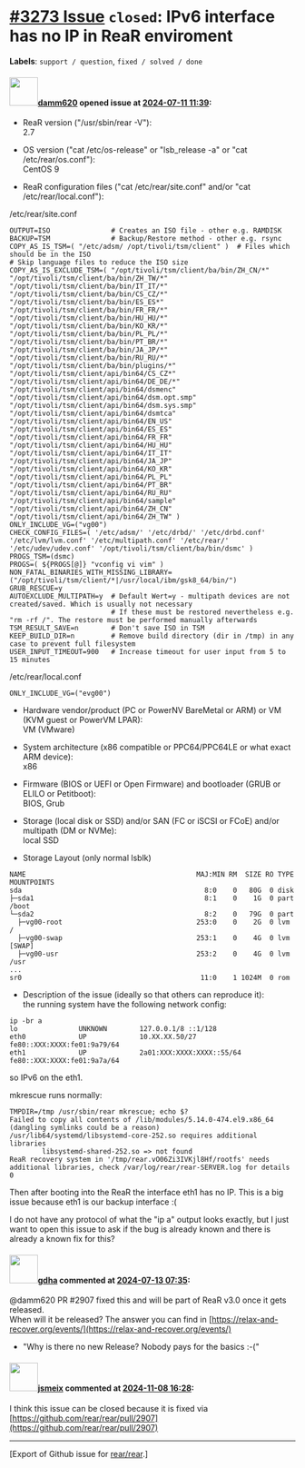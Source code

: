 [\#3273 Issue](https://github.com/rear/rear/issues/3273) `closed`: IPv6 interface has no IP in ReaR enviroment
==============================================================================================================

**Labels**: `support / question`, `fixed / solved / done`

#### <img src="https://avatars.githubusercontent.com/u/170947477?v=4" width="50">[damm620](https://github.com/damm620) opened issue at [2024-07-11 11:39](https://github.com/rear/rear/issues/3273):

-   ReaR version ("/usr/sbin/rear -V"):  
    2.7

-   OS version ("cat /etc/os-release" or "lsb\_release -a" or "cat
    /etc/rear/os.conf"):  
    CentOS 9

-   ReaR configuration files ("cat /etc/rear/site.conf" and/or "cat
    /etc/rear/local.conf"):

/etc/rear/site.conf

    OUTPUT=ISO               # Creates an ISO file - other e.g. RAMDISK
    BACKUP=TSM               # Backup/Restore method - other e.g. rsync
    COPY_AS_IS_TSM=( "/etc/adsm/ /opt/tivoli/tsm/client" )  # Files which should be in the ISO
    # Skip language files to reduce the ISO size
    COPY_AS_IS_EXCLUDE_TSM=( "/opt/tivoli/tsm/client/ba/bin/ZH_CN/*" "/opt/tivoli/tsm/client/ba/bin/ZH_TW/*" "/opt/tivoli/tsm/client/ba/bin/IT_IT/*" "/opt/tivoli/tsm/client/ba/bin/CS_CZ/*" "/opt/tivoli/tsm/client/ba/bin/ES_ES*" "/opt/tivoli/tsm/client/ba/bin/FR_FR/*" "/opt/tivoli/tsm/client/ba/bin/HU_HU/*" "/opt/tivoli/tsm/client/ba/bin/KO_KR/*" "/opt/tivoli/tsm/client/ba/bin/PL_PL/*" "/opt/tivoli/tsm/client/ba/bin/PT_BR/*" "/opt/tivoli/tsm/client/ba/bin/JA_JP/*" "/opt/tivoli/tsm/client/ba/bin/RU_RU/*" "/opt/tivoli/tsm/client/ba/bin/plugins/*" "/opt/tivoli/tsm/client/api/bin64/CS_CZ*" "/opt/tivoli/tsm/client/api/bin64/DE_DE/*" "/opt/tivoli/tsm/client/api/bin64/dsmenc" "/opt/tivoli/tsm/client/api/bin64/dsm.opt.smp" "/opt/tivoli/tsm/client/api/bin64/dsm.sys.smp" "/opt/tivoli/tsm/client/api/bin64/dsmtca" "/opt/tivoli/tsm/client/api/bin64/EN_US" "/opt/tivoli/tsm/client/api/bin64/ES_ES" "/opt/tivoli/tsm/client/api/bin64/FR_FR" "/opt/tivoli/tsm/client/api/bin64/HU_HU" "/opt/tivoli/tsm/client/api/bin64/IT_IT" "/opt/tivoli/tsm/client/api/bin64/JA_JP" "/opt/tivoli/tsm/client/api/bin64/KO_KR" "/opt/tivoli/tsm/client/api/bin64/PL_PL" "/opt/tivoli/tsm/client/api/bin64/PT_BR" "/opt/tivoli/tsm/client/api/bin64/RU_RU" "/opt/tivoli/tsm/client/api/bin64/sample" "/opt/tivoli/tsm/client/api/bin64/ZH_CN" "/opt/tivoli/tsm/client/api/bin64/ZH_TW" )
    ONLY_INCLUDE_VG=("vg00")
    CHECK_CONFIG_FILES=( '/etc/adsm/' '/etc/drbd/' '/etc/drbd.conf' '/etc/lvm/lvm.conf' '/etc/multipath.conf' '/etc/rear/' '/etc/udev/udev.conf' '/opt/tivoli/tsm/client/ba/bin/dsmc' )
    PROGS_TSM=(dsmc)
    PROGS=( ${PROGS[@]} "vconfig vi vim" )
    NON_FATAL_BINARIES_WITH_MISSING_LIBRARY=("/opt/tivoli/tsm/client/*|/usr/local/ibm/gsk8_64/bin/")
    GRUB_RESCUE=y
    AUTOEXCLUDE_MULTIPATH=y  # Default Wert=y - multipath devices are not created/saved. Which is usually not necessary
                             # If these must be restored nevertheless e.g. "rm -rf /". The restore must be performed manually afterwards
    TSM_RESULT_SAVE=n        # Don't save ISO in TSM
    KEEP_BUILD_DIR=n         # Remove build directory (dir in /tmp) in any case to prevent full filesystem
    USER_INPUT_TIMEOUT=900   # Increase timeout for user input from 5 to 15 minutes

/etc/rear/local.conf

    ONLY_INCLUDE_VG=("evg00")

-   Hardware vendor/product (PC or PowerNV BareMetal or ARM) or VM (KVM
    guest or PowerVM LPAR):  
    VM (VMware)

-   System architecture (x86 compatible or PPC64/PPC64LE or what exact
    ARM device):  
    x86

-   Firmware (BIOS or UEFI or Open Firmware) and bootloader (GRUB or
    ELILO or Petitboot):  
    BIOS, Grub

-   Storage (local disk or SSD) and/or SAN (FC or iSCSI or FCoE) and/or
    multipath (DM or NVMe):  
    local SSD

-   Storage Layout (only normal lsblk)

<!-- -->

    NAME                                          MAJ:MIN RM  SIZE RO TYPE MOUNTPOINTS
    sda                                             8:0    0   80G  0 disk
    ├─sda1                                          8:1    0    1G  0 part /boot
    └─sda2                                          8:2    0   79G  0 part
      ├─vg00-root                                 253:0    0    2G  0 lvm  /
      ├─vg00-swap                                 253:1    0    4G  0 lvm  [SWAP]
      ├─vg00-usr                                  253:2    0    4G  0 lvm  /usr
    ...
    sr0                                            11:0    1 1024M  0 rom

-   Description of the issue (ideally so that others can reproduce
    it):  
    the running system have the following network config:

<!-- -->

    ip -br a
    lo               UNKNOWN        127.0.0.1/8 ::1/128
    eth0             UP             10.XX.XX.50/27 fe80::XXX:XXXX:fe01:9a79/64
    eth1             UP             2a01:XXX:XXXX:XXXX::55/64 fe80::XXX:XXXX:fe01:9a7a/64

so IPv6 on the eth1.

mkrescue runs normally:

    TMPDIR=/tmp /usr/sbin/rear mkrescue; echo $?
    Failed to copy all contents of /lib/modules/5.14.0-474.el9.x86_64 (dangling symlinks could be a reason)
    /usr/lib64/systemd/libsystemd-core-252.so requires additional libraries
            libsystemd-shared-252.so => not found
    ReaR recovery system in '/tmp/rear.vO06Zi3IVKjl8Hf/rootfs' needs additional libraries, check /var/log/rear/rear-SERVER.log for details
    0

Then after booting into the ReaR the interface eth1 has no IP. This is a
big issue because eth1 is our backup interface :(

I do not have any protocol of what the "ip a" output looks exactly, but
I just want to open this issue to ask if the bug is already known and
there is already a known fix for this?

#### <img src="https://avatars.githubusercontent.com/u/888633?u=cdaeb31efcc0048d3619651aa18dd4b76e636b21&v=4" width="50">[gdha](https://github.com/gdha) commented at [2024-07-13 07:35](https://github.com/rear/rear/issues/3273#issuecomment-2226808905):

@damm620 PR \#2907 fixed this and will be part of ReaR v3.0 once it gets
released.  
When will it be released? The answer you can find in
[https://relax-and-recover.org/events/](https://relax-and-recover.org/events/)
- "Why is there no new Release? Nobody pays for the basics :-("

#### <img src="https://avatars.githubusercontent.com/u/1788608?u=925fc54e2ce01551392622446ece427f51e2f0ce&v=4" width="50">[jsmeix](https://github.com/jsmeix) commented at [2024-11-08 16:28](https://github.com/rear/rear/issues/3273#issuecomment-2465215699):

I think this issue can be closed because it is fixed via  
[https://github.com/rear/rear/pull/2907](https://github.com/rear/rear/pull/2907)

------------------------------------------------------------------------

\[Export of Github issue for
[rear/rear](https://github.com/rear/rear).\]
